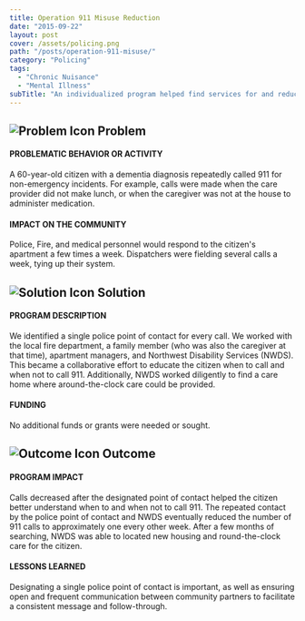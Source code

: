 ```yaml
---
title: Operation 911 Misuse Reduction
date: "2015-09-22"
layout: post
cover: /assets/policing.png
path: "/posts/operation-911-misuse/"
category: "Policing"
tags:
  - "Chronic Nuisance"
  - "Mental Illness"
subTitle: "An individualized program helped find services for and reduce non-emergency 911 calls from a dementia patient."
---
```


## ![Problem Icon](https://github.com/google/material-design-icons/raw/master/alert/1x_web/ic_error_outline_black_48dp.png "Problem") Problem

#### PROBLEMATIC BEHAVIOR OR ACTIVITY

A 60-year-old citizen with a dementia diagnosis repeatedly called 911 for non-emergency incidents. For example, calls were made when the care provider did not make lunch, or when the caregiver was not at the house to administer medication.

#### IMPACT ON THE COMMUNITY

Police, Fire, and medical personnel would respond to the citizen's apartment a few times a week. Dispatchers were fielding several calls a week, tying up their system.

## ![Solution Icon](https://github.com/google/material-design-icons/raw/master/action/1x_web/ic_lightbulb_outline_black_48dp.png "Solution") Solution

#### PROGRAM DESCRIPTION

We identified a single police point of contact for every call. We worked with the local fire department, a family member (who was also the caregiver at that time), apartment managers, and Northwest Disability Services (NWDS). This became a collaborative effort to educate the citizen when to call and when not to call 911. Additionally, NWDS worked diligently to find a care home where around-the-clock care could be provided.

#### FUNDING

No additional funds or grants were needed or sought.

## ![Outcome Icon](https://github.com/google/material-design-icons/raw/master/action/1x_web/ic_view_list_black_48dp.png "Outcome") Outcome

#### PROGRAM IMPACT

Calls decreased after the designated point of contact helped the citizen better understand when to and when not to call 911. The repeated contact by the police point of contact and NWDS eventually reduced the number of 911 calls to approximately one every other week. After a few months of searching, NWDS was able to located new housing and round-the-clock care for the citizen.

#### LESSONS LEARNED

Designating a single police point of contact is important, as well as ensuring open and frequent communication between community partners to facilitate a consistent message and follow-through.
